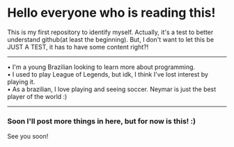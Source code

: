 # Hello everyone who is reading this!
This is my first repository to identify myself. Actually, it's a test to better understand github(at least the beginning). But, I don't want to let this be JUST A TEST, it has to have some content right?!
<hr>
&#8226 I'm a young Brazilian looking to learn more about programming.<br>
&#8226 I used to play League of Legends, but idk, I think I've lost interest by playing it.<br>
&#8226 As a brazilian, I love playing and seeing soccer. Neymar is just the best player of the world :)
<hr>
<h3>Soon I'll post more things in here, but for now is this! :)</h3>
See you soon!
